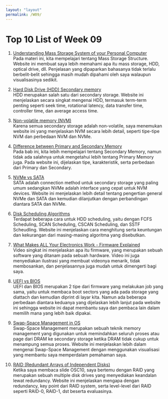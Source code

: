 ```yaml
---
layout: "layout"
permalink: /W09/
---
```


# Top 10 List of Week 09

1. [Understanding Mass Storage System of your Personal Computer](http://what-when-how.com/personal-computer/understanding-mass-storage-system-of-your-personal-computer/)<br>
Pada materi ini, kita mempelajari tentang Mass Storage Structure. Website ini membuat saya lebih memahami apa itu mass storage, HDD, optical drive, dll. Penjelasan yang dipaparkan bahasanya tidak terlalu berbelit-belit sehingga masih mudah dipahami oleh saya walaupun visualisasinya sedikit. 

2. [Hard Disk Drive (HDD) Secondary memory](https://www.geeksforgeeks.org/hard-disk-drive-hdd-secondary-memory/)<br>
HDD merupakan salah satu dari secondary storage. Website ini menjelaskan secara singkat mengenai HDD, termasuk term-term penting seperti seek time, rotational latency, data transfer time, controller time, dan average access time.

3. [Non-volatile memory (NVM)](https://www.javatpoint.com/non-volatile-memory)<br>
Karena semua secondary storage adalah non-volatile, saya menemukan website ini yang menjelaskan NVM secara lebih detail, seperti tipe-tipe NVM dan perbedaan NVM dan NVMe. 

4. [Difference between Primary and Secondary Memory](https://www.guru99.com/primary-vs-secondary-memory)<br>
Pada bab ini, kita lebih mempelajari tentang Secondary Memory, namun tidak ada salahnya untuk mengetahui lebih tentang Primary Memory juga. Pada website ini, dijelaskan tipe, karakteristik, serta perbedaan dari Primary dan Secondary.

5. [NVMe vs SATA](https://www.enterprisestorageforum.com/hardware/nvme-vs-sata-comparing-storage-technologies/)<br>
SATA adalah connection method untuk secondary storage yang paling umum sedangkan NVMe adalah interface yang cepat untuk NVM devices. Website ini menjelaskan lebih detail tentang pengertian general NVMe dan SATA dan kemudian dilanjutkan dengan perbandingan diantara SATA dan NVMe.

6. [Disk Scheduling Algorithms](https://www.geeksforgeeks.org/disk-scheduling-algorithms/)<br>
Terdapat beberapa cara untuk HDD scheduling, yaitu dengan FCFS Scheduling, SCAN Scheduling, CSCAN Scheduling, dan SSTF Scheudling. Website ini menjelaskan cara menghitung serta keuntungan dan kekurangan dari masing-masing algoritma yang disebutkan.

7. [What Makes ALL Your Electronics Work - Firmware Explained](https://www.youtube.com/watch?v=3YfZcNUhBKY)<br>
Video singkat ini menjelaskan apa itu firmware, yang merupakan sebuah software yang ditanam pada sebuah hardware. Video ini juga menyediakan ilustrasi yang membuat videonya menarik, tidak membosankan, dan penjelasannya juga mudah untuk dimengerti bagi saya.

8. [UEFI vs BIOS](https://www.freecodecamp.org/news/uefi-vs-bios/)<br>
UEFI dan BIOS merupakan 2 tipe dari firmware yang melakukan job yang sama, yaitu untuk membaca boot sectors yang ada pada storage yang diattach dan kemudian diprint di layar kita. Namun ada beberapa perbedaan diantara keduanya yang dijelaskan lebih lanjut pada website ini sehingga website ini dapat membantu saya dan pembaca lain dalam memilih mana yang lebih baik dipakai.

9. [Swap-Space Management in OS](https://www.geeksforgeeks.org/swap-space-management-in-operating-system/)<br>
Swap-Space Management merupakan sebuah teknik memory management yang digunakan untuk memindahkan seluruh proses atau page dari DRAM ke secondary storage ketika DRAM tidak cukup untuk menampung semua proses. Website ini menjelaskan lebih dalam mengenai Swap-Space Management dengan menggunakan visualisasi yang membantu saya memperdalam pemahaman saya.

10. [RAID (Redundant Arrays of Independent Disks)](https://www.geeksforgeeks.org/raid-redundant-arrays-of-independent-disks/)<br>
Ketika saya membaca slide OSC10, saya bertemu dengan RAID yang merupakan sebuah multiple disk drives yang menyediakan keandalan lewat redundancy. Website ini menjelaskan mengapa dengan redundancy, key point dari RAID system, serta level-level dari RAID seperti RAID-0, RAID-1, dst beserta evaluasinya.

